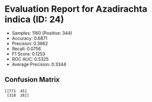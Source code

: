 # Evaluation Report for Azadirachta indica (ID: 24)
- Samples: 1160 (Positive: 344)
- Accuracy: 0.6871
- Precision: 0.3662
- Recall: 0.0756
- F1 Score: 0.1253
- ROC AUC: 0.5325
- Average Precision: 0.3344

## Confusion Matrix
```
[[771  45]
 [318  26]]
```